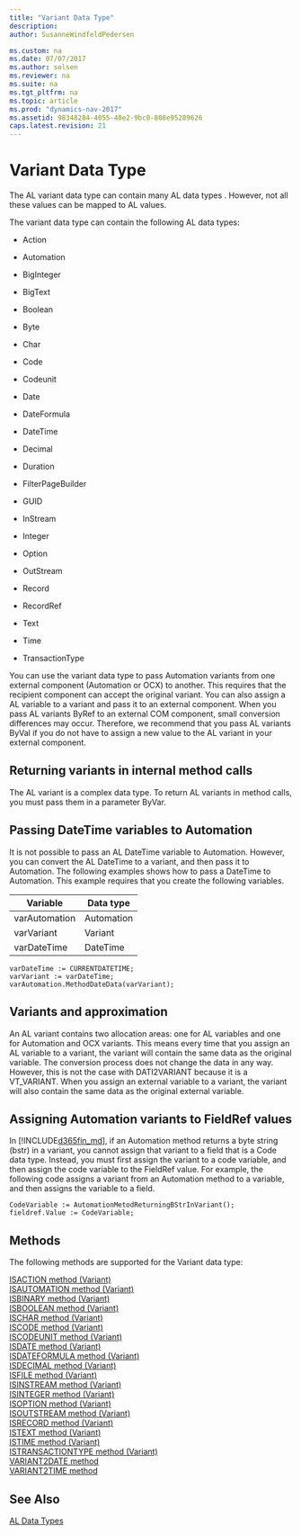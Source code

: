 ```yaml
---
title: "Variant Data Type"
description: 
author: SusanneWindfeldPedersen

ms.custom: na
ms.date: 07/07/2017
ms.author: solsen
ms.reviewer: na
ms.suite: na
ms.tgt_pltfrm: na
ms.topic: article
ms.prod: "dynamics-nav-2017"
ms.assetid: 98348284-4055-40e2-9bc0-808e95289626
caps.latest.revision: 21
---
```

# Variant Data Type
The AL variant data type can contain many AL data types <!--NAV or any variants from OCX and Automation objects-->. However, not all these values can be mapped to AL values. 
<!-- For more information, see [Using COM Technologies in Microsoft Dynamics NAV](../../dynamics-nav/Using-COM-Technologies-in-Microsoft-Dynamics-NAV.md). --> 

 The variant data type can contain the following AL data types:  

-   Action  

-   Automation  

-   BigInteger  

-   BigText  

-   Boolean  

-   Byte  

-   Char  

-   Code  

-   Codeunit  

-   Date  

-   DateFormula  

-   DateTime  

-   Decimal  

-   Duration  

-   FilterPageBuilder  

-   GUID  

-   InStream  

-   Integer  

-   Option  

-   OutStream  

-   Record  

-   RecordRef  

-   Text  

-   Time  

-   TransactionType  

 You can use the variant data type to pass Automation variants from one external component (Automation or OCX) to another. This requires that the recipient component can accept the original variant. You can also assign a AL variable to a variant and pass it to an external component. When you pass AL variants ByRef to an external COM component, small conversion differences may occur. Therefore, we recommend that you pass AL variants ByVal if you do not have to assign a new value to the AL variant in your external component.  

## Returning variants in internal method calls  
 The AL variant is a complex data type. To return AL variants in method calls, you must pass them in a parameter ByVar.  

## Passing DateTime variables to Automation  
 It is not possible to pass an AL DateTime variable to Automation. However, you can convert the AL DateTime to a variant, and then pass it to Automation. The following examples shows how to pass a DateTime to Automation. This example requires that you create the following variables.  

|Variable|Data type|  
|--------------|---------------|  
|varAutomation|Automation|  
|varVariant|Variant|  
|varDateTime|DateTime|  

```  
varDateTime := CURRENTDATETIME;  
varVariant := varDateTime;  
varAutomation.MethodDateData(varVariant);  
```  

## Variants and approximation  
 An AL variant contains two allocation areas: one for AL variables and one for Automation and OCX variants. This means every time that you assign an AL variable to a variant, the variant will contain the same data as the original variable. The conversion process does not change the data in any way. However, this is not the case with DATI2VARIANT because it is a VT_VARIANT. When you assign an external variable to a variant, the variant will also contain the same data as the original external variable.  

  
## Assigning Automation variants to FieldRef values  
 In [!INCLUDE[d365fin_md](../includes/d365fin_md.md)], if an Automation method returns a byte string (bstr) in a variant, you cannot assign that variant to a field that is a Code data type. Instead, you must first assign the variant to a code variable, and then assign the code variable to the FieldRef value. For example, the following code assigns a variant from an Automation method to a variable, and then assigns the variable to a field.  
  
```  
CodeVariable := AutomationMetodReturningBStrInVariant();  
fieldref.Value := CodeVariable;  
```  
## Methods
The following methods are supported for the Variant data type:

[ISACTION method (Variant)](../methods/devenv-isaction-method-variant.md)   
[ISAUTOMATION method (Variant)](../methods/devenv-isautomation-method-variant.md)   
[ISBINARY method (Variant)](../methods/devenv-isbinary-method-variant.md)   
[ISBOOLEAN method (Variant)](../methods/devenv-isboolean-method-variant.md)   
[ISCHAR method (Variant)](../methods/devenv-ischar-method-variant.md)   
[ISCODE method (Variant)](../methods/devenv-iscode-method-variant.md)   
[ISCODEUNIT method (Variant)](../methods/devenv-iscodeunit-method-variant.md)   
[ISDATE method (Variant)](../methods/devenv-isdate-method-variant.md)   
[ISDATEFORMULA method (Variant)](../methods/devenv-isdateformula-method-variant.md)   
[ISDECIMAL method (Variant)](../methods/devenv-isdecimal-method-variant.md)   
[ISFILE method (Variant)](../methods/devenv-isfile-method-variant.md)   
[ISINSTREAM method (Variant)](../methods/devenv-isinstream-method-variant.md)   
[ISINTEGER method (Variant)](../methods/devenv-isinteger-method-variant.md)   
[ISOPTION method (Variant)](../methods/devenv-isoption-method-variant.md)   
[ISOUTSTREAM method (Variant)](../methods/devenv-isoutstream-method-variant.md)   
[ISRECORD method (Variant)](../methods/devenv-isrecord-method-variant.md)   
[ISTEXT method (Variant)](../methods/devenv-istext-method-variant.md)   
[ISTIME method (Variant)](../methods/devenv-istime-method-variant.md)   
[ISTRANSACTIONTYPE method (Variant)](../methods/devenv-istransactiontype-method-variant.md)   
[VARIANT2DATE method](../methods/devenv-variant2date-method.md)   
[VARIANT2TIME method](../methods/devenv-variant2time-method.md)

## See Also  
[AL Data Types](devenv-al-data-types.md)  
 <!--NAV [DATI2VARIANT method](../methods/devenv-DATI2VARIANT-method.md)-->   
 